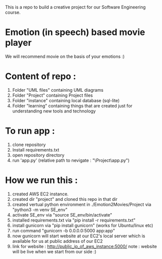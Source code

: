 This is a repo to build a creative project for our Software Engineering course.

# Emotion (in speech) based movie player
We will recommend movie on the basis of your emotions :)

# Content of repo :
1. Folder "UML files" containing UML diagrams
2. Folder "Project" containing Project files
3. Folder "instance" containing local database (sql-lite)
4. Folder "learning" containing things that are created just for understanding new tools and technology

# To run app :
1. clone repository
2. Install requirements.txt
3. open repository directory 
4. run 'app.py' (relative path to nevigate : "\Project\app.py")

# How we run this : 
1. created AWS EC2 instance.
2. created dir "project" and cloned this repo in that dir
3. created vertual python environment in ./Emotion2Movies/Project via "python3 -m venv SE_env"
4. activate SE_env via "source SE_env/bin/activate"
5. installed requirements.txt via "pip install -r requirements.txt"
6. install gunicorn via "pip install gunicorn" (works for Ubuntu/linux etc)
7. run command "gunicorn -b 0.0.0.0:5000 app:app"
8. now gunicorn will start website at our EC2's local server which is available for us at public address of our EC2
9. link for website : [http://public_ip_of_aws_instance:5000/](http://13.60.73.59:5000/) 
note : website will be live when we start from our side  :)
